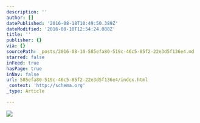 ```yaml
---
description: ''
author: []
datePublished: '2016-08-18T10:49:50.389Z'
dateModified: '2016-08-10T12:54:24.088Z'
title: ''
publisher: {}
via: {}
sourcePath: _posts/2016-08-10-585efa80-519c-46c5-85f2-22e3d5f136e4.md
starred: false
inFeed: true
hasPage: true
inNav: false
url: 585efa80-519c-46c5-85f2-22e3d5f136e4/index.html
_context: 'http://schema.org'
_type: Article

---
```

![](https://the-grid-user-content.s3-us-west-2.amazonaws.com/a81547c3-0f7c-4a34-adfe-6932fbc140db.jpg)